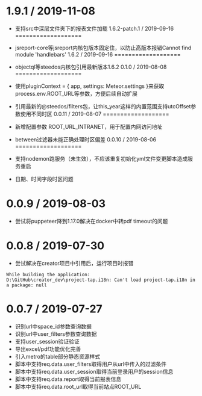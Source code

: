 1.9.1 / 2019-11-08
===================

  * 支持src中深层文件夹下的报表文件加载
1.6.2-patch.1 / 2019-09-16
===================

  * jsreport-core等jsreport内核包版本固定住，以防止高版本报错Cannot find module 'handlebars'
1.6.2 / 2019-09-16
===================

  * objectql等steedos内核包引用最新版本1.6.2
0.1.0 / 2019-08-08
===================

  * 使用pluginContext = { app, settings: Meteor.settings }来获取process.env.ROOT_URL等参数，方便后续自动扩展
  * 引用最新的@steedos/filters包，让this_year这样的内置范围支持utcOffset参数使用不同时区
0.0.11 / 2019-08-07
===================

  * 新增配置参数 ROOT_URL_INTRANET，用于配置内网访问地址
  * between过滤器未能正确处理时区偏差
0.0.10 / 2019-08-06
===================

  * 支持nodemon跑服务（未生效），不应该重复初始化yml文件变更脚本造成服务重启
  * 日期、时间字段时区问题


0.0.9 / 2019-08-03
===================

  * 尝试将puppeteer降到1.17.0解决在docker中转pdf timeout的问题


0.0.8 / 2019-07-30
===================
  * 尝试解决在creator项目中引用后，运行项目时报错
  ```
  While building the application:
  D:\GitHub\creator_dev\project-tap.i18n: Can't load project-tap.i18n in a package: null
  ```

0.0.7 / 2019-07-27
===================

  * 识别url中space_id参数查询数据
  * 识别url中user_filters参数查询数据
  * 支持user_session验证验证
  * 导出excel/pdf功能优化完善
  * 引入metro的table部分静态资源样式
  * 脚本中支持req.data.user_filters取得用户从url中传入的过滤条件
  * 脚本中支持req.data.user_session取得当前登录用户的session信息
  * 脚本中支持req.data.report取得当前报表信息
  * 脚本中支持req.data.root_url取得当前站点ROOT_URL
